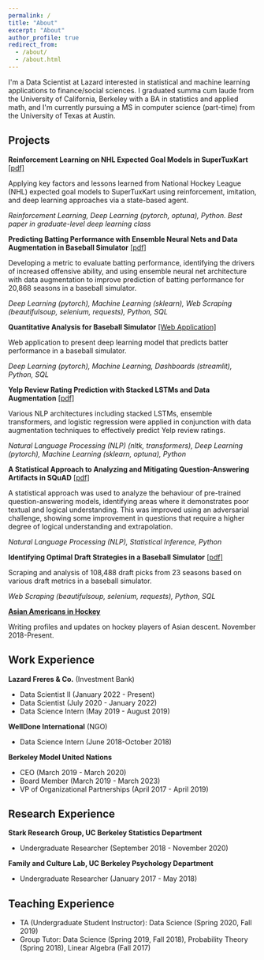 ```yaml
---
permalink: /
title: "About"
excerpt: "About"
author_profile: true
redirect_from: 
  - /about/
  - /about.html
---
```


I'm a Data Scientist at Lazard interested in statistical and machine learning applications to finance/social sciences. I graduated summa cum laude from the University of California, Berkeley with a BA in statistics and applied math, and I'm currently pursuing a MS in computer science (part-time) from the University of Texas at Austin.

## Projects

**Reinforcement Learning on NHL Expected Goal Models in SuperTuxKart** [[pdf]](../assets/files/supertuxkart_deep_learning.pdf)

Applying key factors and lessons learned from National Hockey League (NHL) expected goal models to SuperTuxKart using reinforcement, imitation, and deep learning approaches via a state-based agent. 

*Reinforcement Learning, Deep Learning (pytorch, optuna), Python. Best paper in graduate-level deep learning class*

**Predicting Batting Performance with Ensemble Neural Nets and Data Augmentation in Baseball Simulator** [[pdf]](../assets/files/Brokenbat_Player_Modelling.pdf)

Developing a metric to evaluate batting performance, identifying the drivers of increased offensive ability, and using ensemble neural net architecture with data augmentation to improve prediction of batting performance for 20,868 seasons in a baseball simulator.

*Deep Learning (pytorch), Machine Learning (sklearn), Web Scraping (beautifulsoup, selenium, requests), Python, SQL*

**Quantitative Analysis for Baseball Simulator** [[Web Application]](https://share.streamlit.io/hluo27/broken_bat_app/main)

Web application to present deep learning model that predicts batter performance in a baseball simulator.

*Deep Learning (pytorch), Machine Learning, Dashboards (streamlit), Python, SQL*

**Yelp Review Rating Prediction with Stacked LSTMs and Data Augmentation** [[pdf]](../assets/files/yelp.pdf)

Various NLP architectures including stacked LSTMs, ensemble transformers, and logistic regression were applied in conjunction with data augmentation techniques to effectively predict Yelp review ratings.

*Natural Language Processing (NLP) (nltk, transformers), Deep Learning (pytorch), Machine Learning (sklearn, optuna), Python*

**A Statistical Approach to Analyzing and Mitigating Question-Answering Artifacts in SQuAD** [[pdf]](../assets/files/qa_artifacts_nlp.pdf)

A statistical approach was used to analyze the behaviour of pre-trained question-answering models, identifying areas where it demonstrates poor textual and logical understanding. This was improved using an adversarial challenge, showing some improvement in questions that require a higher degree of logical understanding and extrapolation.

*Natural Language Processing (NLP), Statistical Inference, Python*

**Identifying Optimal Draft Strategies in a Baseball Simulator** [[pdf]](../assets/files/BrokenBat_Draft_Report.pdf)

Scraping and analysis of 108,488 draft picks from 23 seasons based on various draft metrics in a baseball simulator.

*Web Scraping (beautifulsoup, selenium, requests), Python, SQL*

**[Asian Americans in Hockey](https://asianamericansinhockey.com/)**

Writing profiles and updates on hockey players of Asian descent. November 2018-Present.

## Work Experience

**Lazard Freres & Co.** (Investment Bank)

  - Data Scientist II (January 2022 - Present)
  - Data Scientist (July 2020 - January 2022)
  - Data Science Intern (May 2019 - August 2019)

**WellDone International** (NGO)

  - Data Science Intern (June 2018-October 2018)

**Berkeley Model United Nations**

  - CEO (March 2019 - March 2020)
  - Board Member (March 2019 - March 2023)
  - VP of Organizational Partnerships (April 2017 - April 2019)

## Research Experience

**Stark Research Group, UC Berkeley Statistics Department**

  - Undergraduate Researcher (September 2018 - November 2020)

**Family and Culture Lab, UC Berkeley Psychology Department**

  - Undergraduate Researcher (January 2017 - May 2018)

## Teaching Experience

  - TA (Undergraduate Student Instructor): Data Science (Spring 2020, Fall 2019)
  - Group Tutor: Data Science (Spring 2019, Fall 2018), Probability Theory (Spring 2018), Linear Algebra (Fall 2017)